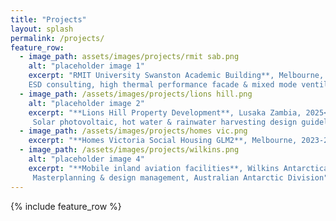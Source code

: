 ```yaml
---
title: "Projects"
layout: splash
permalink: /projects/
feature_row:
  - image_path: assets/images/projects/rmit sab.png
    alt: "placeholder image 1"
    excerpt: "RMIT University Swanston Academic Building**, Melbourne, 2009-14
    ESD consulting, high thermal performance facade & mixed mode ventilation engineering"
  - image_path: /assets/images/projects/lions hill.png
    alt: "placeholder image 2"
    excerpt: "**Lions Hill Property Development**, Lusaka Zambia, 2025<br>
     Solar photovoltaic, hot water & rainwater harvesting design guidelines"
  - image_path: /assets/images/projects/homes vic.png
    excerpt: "**Homes Victoria Social Housing GLM2**, Melbourne, 2023-24<br> Sustainability Technical Advisor, AECOM"
  - image_path: /assets/images/projects/wilkins.png
    alt: "placeholder image 4"
    excerpt: "**Mobile inland aviation facilities**, Wilkins Antarctica, 2022<br>
     Masterplanning & design management, Australian Antarctic Division"
---
```


{% include feature_row %}